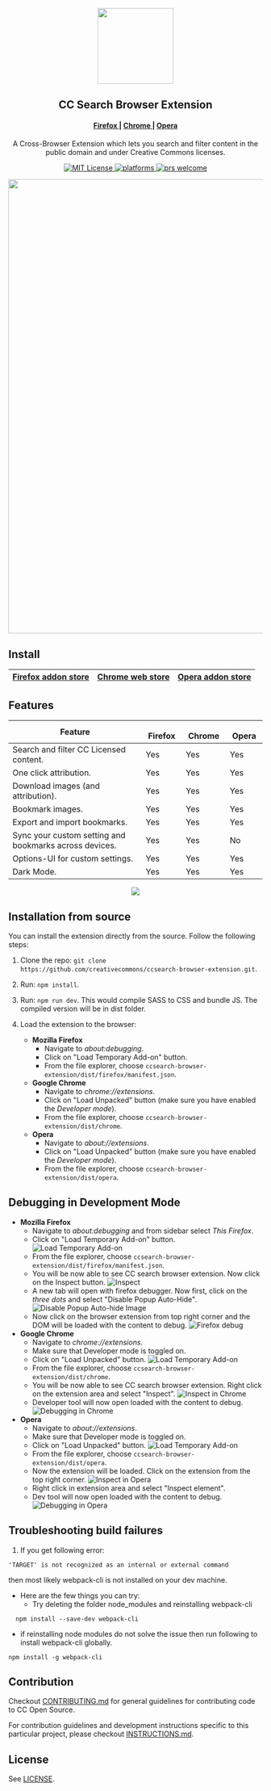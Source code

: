 <p align="center">
  <img src="https://mirrors.creativecommons.org/presskit/icons/cc.xlarge.png" height="150">
  <h2 align="center">CC Search Browser Extension</h2>
    <h4 align="center">
    <a href="https://addons.mozilla.org/en-US/firefox/addon/cc-search-extension/">
      Firefox
    </a>
    <span> | </span>
    <a href="https://chrome.google.com/webstore/detail/cc-search/agohkbfananbebiaphblgcfhcclklfnh">
      Chrome
    </a>
    <span> | </span>
    <a href="https://addons.opera.com/en/extensions/details/cc-search/">
      Opera
    </a>
  </h4>
  <p align="center">A Cross-Browser Extension which lets you search and filter content in the public domain and under Creative Commons licenses.<p>
  <p align="center">
    <a href="https://github.com/creativecommons/ccsearch-browser-extension/blob/master/LICENSE">
      <img alt="MIT License" src="https://img.shields.io/github/license/creativecommons/ccsearch-browser-extension.svg?color=brightgreen" />
    </a>
    <a href="https://circleci.com/gh/creativecommons/ccsearch-browser-extension/tree/master">
    	<img src="https://circleci.com/gh/creativecommons/ccsearch-browser-extension/tree/master.svg?style=shield" alt="platforms" />
    </a>
    <a href="https://github.com/creativecommons/ccsearch-browser-extension/blob/master/CONTRIBUTING.md">
	    <img src="https://img.shields.io/badge/PRs-welcome-brightgreen.svg" alt="prs welcome">
    </a>
  </p>
</p>

<p align="center">
  <img src="https://i.imgur.com/KOgFgWU.png" width="900px">
</p>

## Install

| [Firefox addon store](https://addons.mozilla.org/en-US/firefox/addon/cc-search-extension/) | [Chrome web store](https://chrome.google.com/webstore/detail/cc-search/agohkbfananbebiaphblgcfhcclklfnh) | [Opera addon store](https://addons.opera.com/en/extensions/details/cc-search/) |
|---------|--------|-------|

## Features

| Feature | <img src="https://i.imgur.com/tVOpDmP.png" width="16" height="16"> Firefox | <img src="https://i.imgur.com/r33ZXs4.png" height="16" width="16"> Chrome | <img src="https://i.imgur.com/CBgAqSl.png" heigth="16" width="16"> Opera |
|--------------------------------------------------------|---------|--------|-------|
| Search and filter CC Licensed content.                 |  Yes    | Yes    | Yes   |
| One click attribution.                                 | Yes     | Yes    | Yes   |
| Download images (and attribution).                     | Yes     | Yes    | Yes   |
| Bookmark images.                                       | Yes     | Yes    | Yes   |
| Export and import bookmarks.                           | Yes     | Yes    | Yes   |
| Sync your custom setting and bookmarks across devices. | Yes     | Yes    | No    |
| Options-UI for custom settings.                        | Yes     | Yes    | Yes   |
| Dark Mode.                                             | Yes     | Yes    | Yes   |

<p align="center">
  <img src="https://i.imgur.com/Dh7wczv.png">
</p>

## Installation from source
You can install the extension directly from the source. Follow the following steps:

1. Clone the repo: `git clone https://github.com/creativecommons/ccsearch-browser-extension.git`.

2. Run: `npm install`.

3. Run: `npm run dev`. This would compile SASS to CSS and bundle JS. The compiled version will be in dist folder.

4. Load the extension to the browser:
    - **Mozilla Firefox**
      - Navigate to _about:debugging_.
      - Click on "Load Temporary Add-on" button.
      - From the file explorer, choose `ccsearch-browser-extension/dist/firefox/manifest.json`.
    - **Google Chrome**
      - Navigate to _chrome://extensions_.
      - Click on "Load Unpacked" button (make sure you have enabled the _Developer mode_).
      - From the file explorer, choose `ccsearch-browser-extension/dist/chrome`.
    - **Opera**
      - Navigate to _about://extensions_.
      - Click on "Load Unpacked" button (make sure you have enabled the _Developer mode_).
      - From the file explorer, choose `ccsearch-browser-extension/dist/opera`.
## Debugging in Development Mode
   - **Mozilla Firefox**
      - Navigate to _about:debugging_ and from sidebar select _This Firefox_.
      - Click on "Load Temporary Add-on" button. ![Load Temporary Add-on](debug-image/debuging-in-firefox.png)
      - From the file explorer, choose `ccsearch-browser-extension/dist/firefox/manifest.json`.
      - You will be now able to see CC search browser extension. Now click on the Inspect button. ![Inspect](debug-image/inspect-firefox.png)
      - A new tab will open with firefox debugger. Now first, click on the _three dots_ and select "Disable Popup Auto-Hide". ![Disable Popup Auto-hide Image](debug-image/three-dots-firefox.png)
      - Now click on the browser extension from top right corner and the DOM will be loaded with the content to debug. ![Firefox debug](debug-image/click-on-extension.png)
   - **Google Chrome**
      - Navigate to _chrome://extensions_.
      - Make sure that Developer mode is toggled on.
      - Click on "Load Unpacked" button. ![Load Temporary Add-on](debug-image/chrome-load-unpacked.png)
      - From the file explorer, choose `ccsearch-browser-extension/dist/chrome`.
      - You will be now able to see CC search browser extension. Right click on the extension area and select "Inspect". ![Inspect in Chrome](debug-image/inspect-in-chrome.png)
      - Developer tool will now open loaded with the content to debug. ![Debugging in Chrome](debug-image/debug-chrome.png)
   - **Opera**
      - Navigate to _about://extensions_.
      - Make sure that Developer mode is toggled on.
      - Click on "Load Unpacked" button. ![Load Temporary Add-on](debug-image/opera-load-unpacked.png)
      - From the file explorer, choose `ccsearch-browser-extension/dist/opera`.
      - Now the extension will be loaded. Click on the extension from the top right corner. ![Inspect in Opera](debug-image/inspect-in-opera.png)
      - Right click in extension area and select "Inspect element".
      - Dev tool will now open loaded with the content to debug. ![Debugging in Opera](debug-image/debug-opera.png)
## Troubleshooting build failures
1. If you get following error:
```shell
'TARGET' is not recognized as an internal or external command
```
then most likely webpack-cli is not installed on your dev machine.

- Here are the few things you can try:
  - Try deleting the folder node_modules and reinstalling webpack-cli
```shell
  npm install --save-dev webpack-cli
  ```
  - if reinstalling node modules do not solve the issue then run following to install webpack-cli globally.
  ```shell
  npm install -g webpack-cli
  ```

## Contribution
Checkout [CONTRIBUTING.md](https://github.com/creativecommons/ccsearch-browser-extension/blob/master/CONTRIBUTING.md) for general guidelines for contributing code to CC Open Source.

For contribution guidelines and development instructions specific to this particular project, please checkout [INSTRUCTIONS.md](https://github.com/creativecommons/ccsearch-browser-extension/blob/master/INSTRUCTIONS.md).

## License
See [LICENSE](https://github.com/creativecommons/ccsearch-browser-extension/blob/master/LICENSE).

